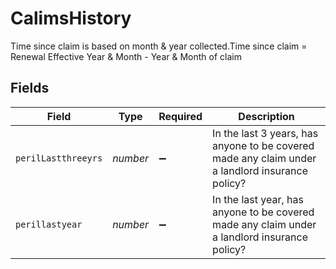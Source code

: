 # CalimsHistory

Time since claim is based on month & year collected.Time since claim = Renewal Effective Year & Month  -  Year & Month of claim


## Fields

| Field                                                                                           | Type                                                                                            | Required                                                                                        | Description                                                                                     |
| ----------------------------------------------------------------------------------------------- | ----------------------------------------------------------------------------------------------- | ----------------------------------------------------------------------------------------------- | ----------------------------------------------------------------------------------------------- |
| `perilLastthreeyrs`                                                                             | *number*                                                                                        | :heavy_minus_sign:                                                                              | In the last 3 years, has anyone to be covered made any claim under a landlord insurance policy? |
| `perillastyear`                                                                                 | *number*                                                                                        | :heavy_minus_sign:                                                                              | In the last year, has anyone to be covered made any claim under a landlord insurance policy?    |